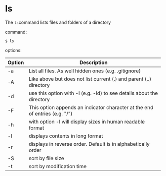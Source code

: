 # ls 

The `ls`command lists files and folders of a directory

command:

```Shell
$ ls
````

options:

Option | Description
------ | ---------------------------------------------------------------------------
-a     | List all files. As well hidden ones (e.g. .gitignore)
-A     | Like above but does not list current (.) and parent (..) directory
-d     | use this option with -l (e.g. -ld) to see details about the directory
-F     | This option appends an indicator character at the end of entries (e.g. "/")
-h     | with option -l will display sizes in human readable format
-l     | displays contents in long format
-r     | displays in reverse order. Default is in alphabetically order
-S     | sort by file size
-t     | sort by modification time
